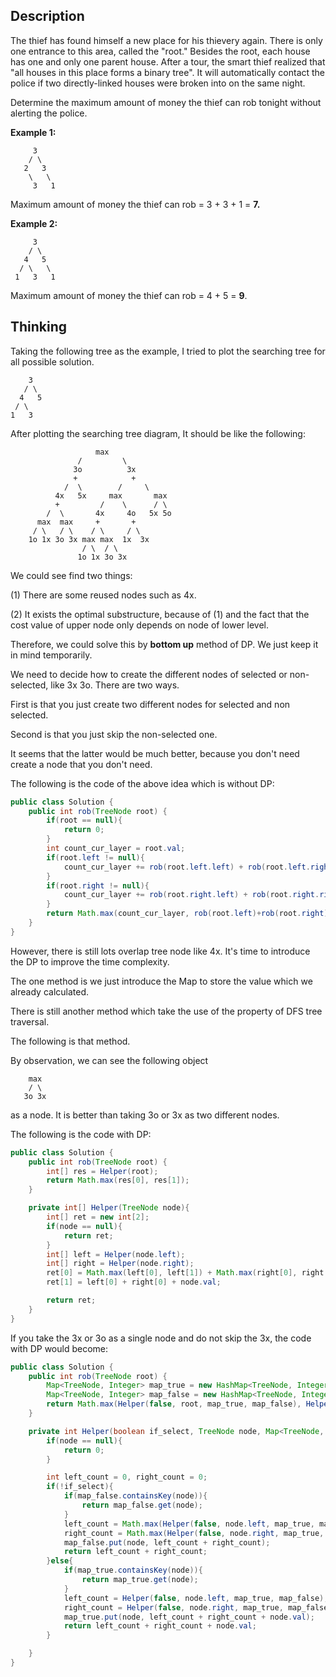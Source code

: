 ## **Description**

The thief has found himself a new place for his thievery again. There is only one entrance to this area, called the "root." Besides the root, each house has one and only one parent house. After a tour, the smart thief realized that "all houses in this place forms a binary tree". It will automatically contact the police if two directly-linked houses were broken into on the same night.

Determine the maximum amount of money the thief can rob tonight without alerting the police.

**Example 1:**

```
     3
    / \
   2   3
    \   \ 
     3   1
```

Maximum amount of money the thief can rob = 3 + 3 + 1 = **7.**

**Example 2:**

```
     3
    / \   
   4   5
  / \   \ 
 1   3   1
```

Maximum amount of money the thief can rob = 4 + 5 = **9**.

## Thinking

Taking the following tree as the example, I tried to plot the searching tree for all possible solution.

```
    3
   / \
  4   5
 / \ 
1   3
```

After plotting the searching tree diagram, It should be like the following:

```
                   max
               /         \
              3o          3x
              +            +
            /  \        /     \
          4x   5x     max       max
          +         /    \      / \
        /  \       4x     4o   5x 5o
      max  max     +       +
     / \   / \    / \     / \
    1o 1x 3o 3x max max  1x  3x 
                / \  / \
               1o 1x 3o 3x
```

We could see find two things:

\(1\) There are some reused nodes such as 4x.

\(2\) It exists the optimal substructure, because of \(1\) and the fact that the cost value of upper node only depends on node of lower level.

Therefore, we could solve this by **bottom up** method of DP. We just keep it in mind temporarily.



We need to decide how to create the different nodes of selected or non-selected, like 3x 3o. There are two ways.

 First is that you just create two different nodes for selected and non selected. 

Second is that you just skip the non-selected one.

It seems that the latter would be much better, because you don't need create a node that you don't need.

The following is the code of the above idea which is without DP:

```java
public class Solution {
    public int rob(TreeNode root) {
        if(root == null){
            return 0;
        }
        int count_cur_layer = root.val;
        if(root.left != null){
            count_cur_layer += rob(root.left.left) + rob(root.left.right);
        }
        if(root.right != null){
            count_cur_layer += rob(root.right.left) + rob(root.right.right);
        }
        return Math.max(count_cur_layer, rob(root.left)+rob(root.right));
    }
}
```

However, there is still lots overlap tree node like 4x. It's time to introduce the DP to improve the time complexity.

The one method is we just introduce the Map to store the value which we already calculated.



There is still another method which take the use of the property of DFS tree traversal.

The following is that method.

By observation, we can see the following object

```
    max
    / \
   3o 3x
```

as a node. It is better than taking 3o or 3x as two different nodes.

The following is the code with DP:

```java
public class Solution {
    public int rob(TreeNode root) {
        int[] res = Helper(root);
        return Math.max(res[0], res[1]);
    }

    private int[] Helper(TreeNode node){
        int[] ret = new int[2];
        if(node == null){
            return ret;
        }
        int[] left = Helper(node.left);
        int[] right = Helper(node.right);
        ret[0] = Math.max(left[0], left[1]) + Math.max(right[0], right[1]);
        ret[1] = left[0] + right[0] + node.val;

        return ret;
    }
}
```



If you take the 3x or 3o as a single node and do not skip the 3x, the code with DP would become:

```java
public class Solution {
    public int rob(TreeNode root) {
        Map<TreeNode, Integer> map_true = new HashMap<TreeNode, Integer>();
        Map<TreeNode, Integer> map_false = new HashMap<TreeNode, Integer>();
        return Math.max(Helper(false, root, map_true, map_false), Helper(true, root, map_true, map_false));
    }

    private int Helper(boolean if_select, TreeNode node, Map<TreeNode, Integer> map_true, Map<TreeNode, Integer> map_false){
        if(node == null){
            return 0;
        }

        int left_count = 0, right_count = 0;
        if(!if_select){
            if(map_false.containsKey(node)){
                return map_false.get(node);
            }
            left_count = Math.max(Helper(false, node.left, map_true, map_false), Helper(true, node.left, map_true, map_false));
            right_count = Math.max(Helper(false, node.right, map_true, map_false), Helper(true, node.right, map_true, map_false));
            map_false.put(node, left_count + right_count);
            return left_count + right_count;
        }else{
            if(map_true.containsKey(node)){
                return map_true.get(node);
            }
            left_count = Helper(false, node.left, map_true, map_false);
            right_count = Helper(false, node.right, map_true, map_false);
            map_true.put(node, left_count + right_count + node.val);
            return left_count + right_count + node.val;
        }

    }
}
```



